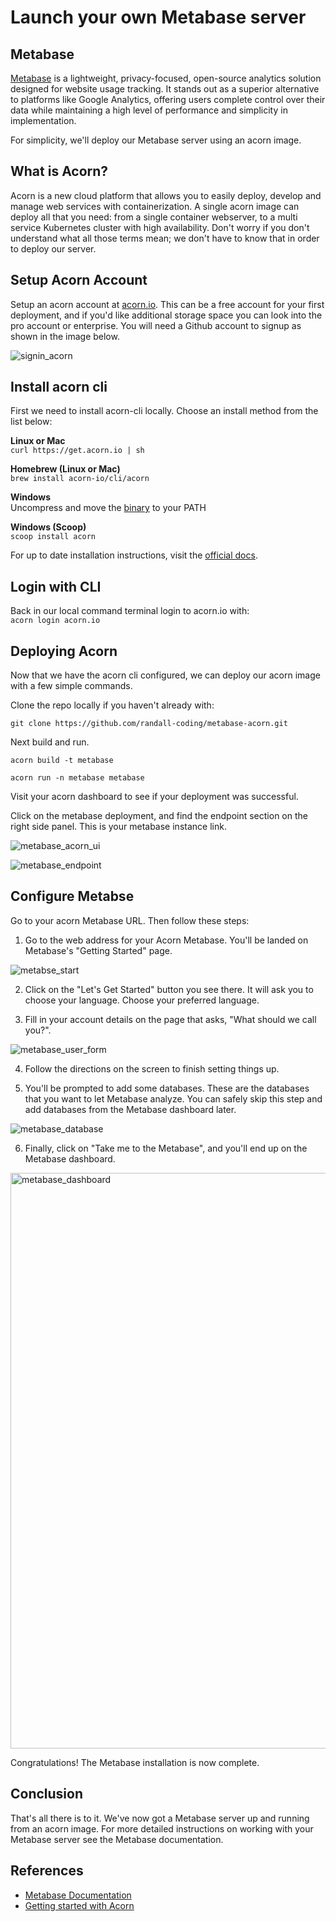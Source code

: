 # Launch your own Metabase server

## Metabase
[Metabase](https://www.metabase.com) is a lightweight, privacy-focused, open-source analytics solution designed for website usage tracking. It stands out as a superior alternative to platforms like Google Analytics, offering users complete control over their data while maintaining a high level of performance and simplicity in implementation.

For simplicity, we'll deploy our Metabase server using an acorn image.

## What is Acorn?
Acorn is a new cloud platform that allows you to easily deploy, develop and manage web services with containerization.  A single acorn image can deploy all that you need: from a single container webserver, to a multi service Kubernetes cluster with high availability.  Don't worry if you don't understand what all those terms mean; we don't have to know that in order to deploy our server.

## Setup Acorn Account
Setup an acorn account at [acorn.io](https://acorn.io).  This can be a free account for your first deployment, and if you'd like additional storage space you can look into the pro account or enterprise.  You will need a Github account to signup as shown in the image below.

![signin_acorn](https://github.com/randall-coding/opensupports-docker/assets/39175191/d46815fb-d2d5-42cd-b93d-41ca541a63bd)

## Install acorn cli 
First we need to install acorn-cli locally.  Choose an install method from the list below:

**Linux or Mac** <br>
`curl https://get.acorn.io | sh`

**Homebrew (Linux or Mac)** <br>
`brew install acorn-io/cli/acorn`

**Windows** <br> 
Uncompress and move the [binary](https://cdn.acrn.io/cli/default_windows_amd64_v1/acorn.exe) to your PATH

**Windows (Scoop)** <br>
`scoop install acorn`

For up to date installation instructions, visit the [official docs](https://runtime-docs.acorn.io/installation/installing).

## Login with CLI
Back in our local command terminal login to acorn.io with: <br>
`acorn login acorn.io` 

## Deploying Acorn
Now that we have the acorn cli configured, we can deploy our acorn image with a few simple commands.

Clone the repo locally if you haven't already with:

`git clone https://github.com/randall-coding/metabase-acorn.git`

Next build and run.

`acorn build -t metabase`

`acorn run -n metabase metabase`

Visit your acorn dashboard to see if your deployment was successful.

Click on the metabase deployment, and find the endpoint section on the right side panel.  This is your metabase instance link.

![metabase_acorn_ui](https://github.com/randall-coding/metabase-acorn/assets/39175191/87d7164f-a43e-4eb7-8644-b5a95a3f1b2f)

![metabase_endpoint](https://github.com/randall-coding/metabase-acorn/assets/39175191/fc96e482-6644-4247-a060-806a58473d46)

## Configure Metabse

Go to your acorn Metabase URL. Then follow these steps:


1. Go to the web address for your Acorn Metabase. You'll be landed on Metabase's "Getting Started" page.

![metabse_start](https://github.com/randall-coding/metabase-acorn/assets/39175191/2813aceb-cadf-4f6c-81d2-e80bf370f855)

2. Click on the "Let's Get Started" button you see there. It will ask you to choose your language. Choose your preferred language.

3. Fill in your account details on the page that asks, "What should we call you?".

![metabase_user_form](https://github.com/randall-coding/metabase-acorn/assets/39175191/aa2336a5-ae76-42fd-8e44-f303cb6d89c7)

4. Follow the directions on the screen to finish setting things up.

5. You'll be prompted to add some databases. These are the databases that you want to let Metabase analyze. You can safely skip this step and add databases from the Metabase dashboard later.

![metabase_database](https://github.com/randall-coding/metabase-acorn/assets/39175191/92679403-5f98-40e7-875d-fd6b168e5975)

6. Finally, click on "Take me to the Metabase", and you'll end up on the Metabase dashboard.

<img width="921" alt="metabase_dashboard" src="https://github.com/randall-coding/metabase-acorn/assets/39175191/3cb65bc1-39da-4e3d-bcd3-d3f3beeac886">

Congratulations! The Metabase installation is now complete.

## Conclusion
That's all there is to it.  We've now got a Metabase server up and running from an acorn image.
For more detailed instructions on working with your Metabase server see the Metabase documentation.

## References
* [Metabase Documentation](https://metabase.is/docs)
* [Getting started with Acorn](https://docs.acorn.io/getting-started)
